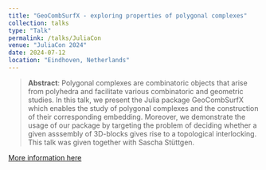 ```yaml
---
title: "GeoCombSurfX - exploring properties of polygonal complexes"
collection: talks
type: "Talk"
permalink: /talks/JuliaCon
venue: "JuliaCon 2024"
date: 2024-07-12
location: "Eindhoven, Netherlands"
---
```


> __Abstract__: Polygonal complexes are combinatoric objects that arise from polyhedra and facilitate various combinatoric and geometric
> studies. In this talk, we present the Julia package GeoCombSurfX which enables the study of polygonal complexes and the
> construction of their corresponding embedding. Moreover, we demonstrate the usage of our package by targeting the problem
> of deciding whether a given asssembly of 3D-blocks gives rise to a topological interlocking.
>This talk was given together with Sascha Stüttgen.

[More information here](https://pretalx.com/juliacon2024/talk/YDS7HF/)
